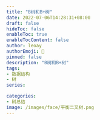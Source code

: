```yaml
---
title: "B树和B+树"
date: 2022-07-06T14:28:31+08:00
draft: false
hideToc: false
enableToc: true
enableTocContent: false
author: leoay
authorEmoji: 🎅
pinned: false
description: "B树和B+树"
tags:
- 数据结构
- 树
series:

categories:
- 树总结
image: /images/face/平衡二叉树.png
---
```


